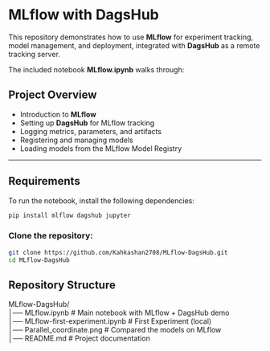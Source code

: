 # MLflow with DagsHub 

This repository demonstrates how to use **MLflow** for experiment tracking, model management, and deployment, integrated with **DagsHub** as a remote tracking server.  

The included notebook **MLflow.ipynb** walks through:  

##  Project Overview
- Introduction to **MLflow**
- Setting up **DagsHub** for MLflow tracking
- Logging metrics, parameters, and artifacts
- Registering and managing models
- Loading models from the MLflow Model Registry

---

## Requirements
To run the notebook, install the following dependencies:

```bash
pip install mlflow dagshub jupyter
```

###  Clone the repository:
```bash
git clone https://github.com/Kahkashan2708/MLflow-DagsHub.git
cd MLflow-DagsHub
```

##  Repository Structure

MLflow-DagsHub/  
│── MLflow.ipynb                 # Main notebook with MLflow + DagsHub demo  
│── MLflow-first-experiment.ipynb # First Experiment (local)  
│── Parallel_coordinate.png       # Compared the models on MLflow  
│── README.md                     # Project documentation   

